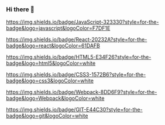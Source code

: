 ### Hi there 👋


https://img.shields.io/badge/JavaScript-323330?style=for-the-badge&logo=javascript&logoColor=F7DF1E

https://img.shields.io/badge/React-20232A?style=for-the-badge&logo=react&logoColor=61DAFB

https://img.shields.io/badge/HTML5-E34F26?style=for-the-badge&logo=html5&logoColor=white

https://img.shields.io/badge/CSS3-1572B6?style=for-the-badge&logo=css3&logoColor=white

https://img.shields.io/badge/Webpack-8DD6F9?style=for-the-badge&logo=Webpack&logoColor=white

https://img.shields.io/badge/GIT-E44C30?style=for-the-badge&logo=git&logoColor=white

<!--
**evglbnv/evglbnv** is a ✨ _special_ ✨ repository because its `README.md` (this file) appears on your GitHub profile.

Here are some ideas to get you started:

- 🔭 I’m currently working on ...
- 🌱 I’m currently learning ...
- 👯 I’m looking to collaborate on ...
- 🤔 I’m looking for help with ...
- 💬 Ask me about ...
- 📫 How to reach me: ...
- 😄 Pronouns: ...
- ⚡ Fun fact: ...
-->

